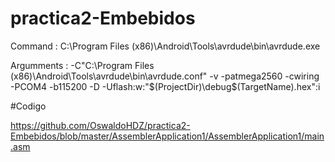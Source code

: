 # practica2-Embebidos

Command : C:\Program Files (x86)\Android\Tools\avrdude\bin\avrdude.exe

Argumments :  -C"C:\Program Files (x86)\Android\Tools\avrdude\bin\avrdude.conf" -v -patmega2560 -cwiring -PCOM4 -b115200 -D -Uflash:w:"$(ProjectDir)\debug\$(TargetName).hex":i

#Codigo

https://github.com/OswaldoHDZ/practica2-Embebidos/blob/master/AssemblerApplication1/AssemblerApplication1/main.asm
